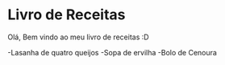 # Livro de Receitas 

Olá, Bem vindo ao meu livro de receitas  :D

 -Lasanha de quatro queijos
 -Sopa de ervilha
 -Bolo de Cenoura
